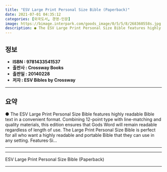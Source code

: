 ```yaml
---
title: "ESV Large Print Personal Size Bible (Paperback)"
date: 2021-07-01 04:35:12
categories: [외국도서, 경영-인문]
image: https://bimage.interpark.com/goods_image/0/5/5/8/268360558s.jpg
description: ● The ESV Large Print Personal Size Bible features highly readable Bible text in a convenient format. Combining 12-point type with line-matching and quality ma
---
```


## **정보**

- **ISBN : 9781433541537**
- **출판사 : Crossway Books**
- **출판일 : 20140228**
- **저자 : ESV Bibles by Crossway**

------



## **요약**

●  The ESV Large Print Personal Size Bible features highly readable Bible text in a convenient format. Combining 12-point type with line-matching and quality materials, this edition ensures that Gods Word will remain readable regardless of length of use. The Large Print Personal Size Bible is perfect for all who want a highly readable and portable Bible that they can use in any setting. Features·Si...

------



------


ESV Large Print Personal Size Bible (Paperback) 

------


